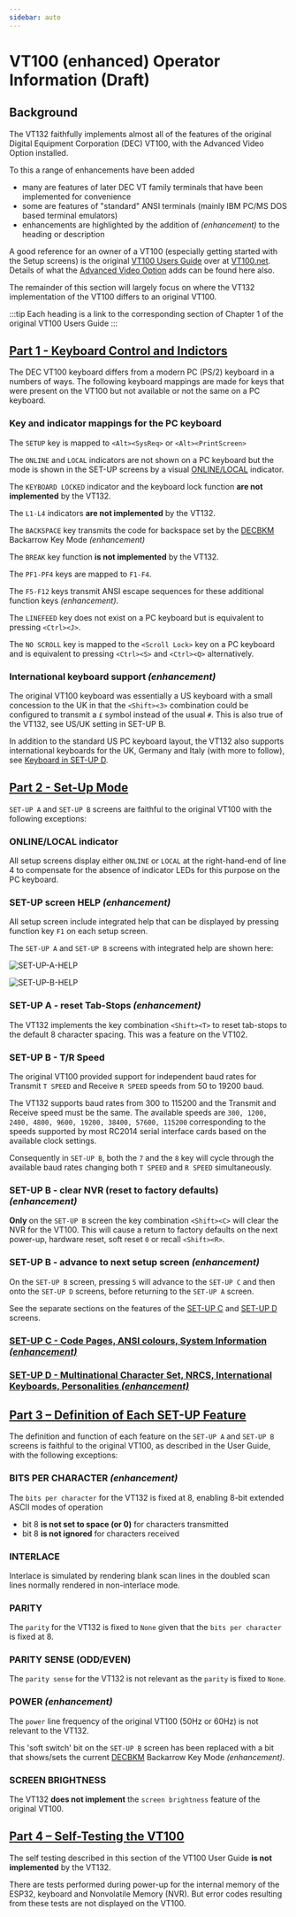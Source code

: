 ```yaml
---
sidebar: auto
---
```


# VT100 (enhanced) Operator Information (Draft)

## Background

The VT132 faithfully implements almost all of the features of the original Digital Equipment Corporation (DEC) VT100, with the Advanced Video Option installed.

To this a range of enhancements have been added

- many are features of later DEC VT family terminals that have been implemented for convenience
- some are features of "standard" ANSI terminals (mainly IBM PC/MS DOS based terminal emulators)
- enhancements are highlighted by the addition of *(enhancement)* to the heading or description

A good reference for an owner of a VT100 (especially getting started with the Setup screens) is the original [VT100 Users Guide](https://vt100.net/docs/vt100-ug/contents.html) over at [VT100.net](https://vt100.net/). Details of what the [Advanced Video Option](https://vt100.net/docs/vt100-ug/chapter4.html#S4.1) adds can be found here also.

The remainder of this section will largely focus on where the VT132 implementation of the VT100 differs to an original VT100.

:::tip
Each heading is a link to the corresponding section of Chapter 1 of the original VT100 Users Guide
:::

## [Part 1 - Keyboard Control and Indictors](https://vt100.net/docs/vt100-ug/chapter1.html#S1.1)

The DEC VT100 keyboard differs from a modern PC (PS/2) keyboard in a numbers of ways. The following keyboard mappings are made for keys that were present on the VT100 but not available or not the same on a PC keyboard.

### Key and indicator mappings for the PC keyboard

The `SETUP` key is mapped to `<Alt><SysReq>` or `<Alt><PrintScreen>`

The `ONLINE` and `LOCAL` indicators are not shown on a PC keyboard but the mode is shown in the SET-UP screens by a visual [ONLINE/LOCAL](#online-local-indicator) indicator.

The `KEYBOARD LOCKED` indicator and the keyboard lock function **are not implemented** by the VT132.

The `L1-L4` indicators **are not implemented** by the VT132.

The `BACKSPACE` key transmits the code for backspace set by the [DECBKM](###) Backarrow Key Mode *(enhancement)*

The `BREAK` key function **is not implemented** by the VT132.

The `PF1-PF4` keys are mapped to `F1-F4`.

The `F5-F12` keys transmit ANSI escape sequences for these additional function keys *(enhancement)*.

The `LINEFEED` key does not exist on a PC keyboard but is equivalent to pressing `<Ctrl><J>`.

The `NO SCROLL` key is mapped to the `<Scroll Lock>` key on a PC keyboard and is equivalent to pressing `<Ctrl><S>` and `<Ctrl><Q>` alternatively.

### International keyboard support *(enhancement)*

The original VT100 keyboard was essentially a US keyboard with a small concession to the UK in that the `<Shift><3>` combination could be configured to transmit a `£` symbol instead of the usual `#`. This is also true of the VT132, see US/UK setting in SET-UP B.

In addition to the standard US PC keyboard layout, the VT132 also supports international keyboards for the UK, Germany and Italy (with more to follow), see [Keyboard in SET-UP D](setup-d/#international-keyboard-support).

## [Part 2 - Set-Up Mode](https://vt100.net/docs/vt100-ug/chapter1.html#S1.2)

`SET-UP A` and `SET-UP B` screens are faithful to the original VT100 with the following exceptions:

### ONLINE/LOCAL indicator

All setup screens display either `ONLINE` or `LOCAL` at the right-hand-end of line 4 to compensate for the absence of indicator LEDs for this purpose on the PC keyboard.

### SET-UP screen HELP *(enhancement)*

All setup screen include integrated help that can be displayed by pressing function key `F1` on each setup screen.

The `SET-UP A` and `SET-UP B` screens with integrated help are shown here:

![SET-UP-A-HELP](./SetupA_help.jpg)

![SET-UP-B-HELP](./SetupB_help.jpg)

### SET-UP A - reset Tab-Stops *(enhancement)*

The VT132 implements the key combination `<Shift><T>` to reset tab-stops to the default 8 character spacing. This was a feature on the VT102.

### SET-UP B - T/R Speed

The original VT100 provided support for independent baud rates for Transmit `T SPEED` and Receive `R SPEED` speeds from 50 to 19200 baud.

The VT132 supports baud rates from 300 to 115200 and the Transmit and Receive speed must be the same. The available speeds are `300, 1200, 2400, 4800, 9600, 19200, 38400, 57600, 115200` corresponding to the speeds supported by most RC2014 serial interface cards based on the available clock settings.

Consequently in `SET-UP B`, both the `7` and the `8` key will cycle through the available baud rates changing both `T SPEED` and `R SPEED` simultaneously.

### SET-UP B - clear NVR (reset to factory defaults) *(enhancement)*

**Only** on the `SET-UP B` screen the key combination `<Shift><C>` will clear the NVR for the VT100.
This will cause a return to factory defaults on the next power-up, hardware reset, soft reset `0` or recall `<Shift><R>`.

### SET-UP B - advance to next setup screen *(enhancement)*

On the `SET-UP B` screen, pressing `5` will advance to the `SET-UP C` and then onto the `SET-UP D` screens, before returning to the `SET-UP A` screen.

See the separate sections on the features of the [SET-UP C](setup-c/) and [SET-UP D](setup-d/) screens.

### [SET-UP C - Code Pages, ANSI colours, System Information *(enhancement)*](setup-c/)

### [SET-UP D - Multinational Character Set, NRCS, International Keyboards, Personalities  *(enhancement)*](setup-d/)

## [Part 3 – Definition of Each SET-UP Feature](https://www.vt100.net/docs/vt100-ug/chapter1.html#S1.3)

The definition and function of each feature on the `SET-UP A` and `SET-UP B` screens is faithful to the original VT100, as described in the User Guide, with the following exceptions:

### BITS PER CHARACTER *(enhancement)*

The `bits per character` for the VT132 is fixed at 8, enabling 8-bit extended ASCII modes of operation

- bit 8 **is not set to space (or 0)** for characters transmitted
- bit 8 **is not ignored** for characters received

### INTERLACE

Interlace is simulated by rendering blank scan lines in the doubled scan lines normally rendered in non-interlace mode.

### PARITY

The `parity` for the VT132 is fixed to `None` given that the `bits per character` is fixed at 8.

### PARITY SENSE (ODD/EVEN)

The `parity sense` for the VT132 is not relevant as the `parity` is fixed to `None`.

### POWER *(enhancement)*

The `power` line frequency of the original VT100 (50Hz or 60Hz) is not relevant to the VT132.

This 'soft switch' bit on the `SET-UP B` screen has been replaced with a bit that shows/sets the current [DECBKM](###) Backarrow Key Mode *(enhancement)*.

### SCREEN BRIGHTNESS

The VT132 **does not implement** the `screen brightness` feature of the original VT100.

## [Part 4 – Self-Testing the VT100](https://www.vt100.net/docs/vt100-ug/chapter1.html#S1.4)

The self testing described in this section of the VT100 User Guide **is not implemented** by the VT132.

There are tests performed during power-up for the internal memory of the ESP32, keyboard and Nonvolatile Memory (NVR). But error codes resulting from these tests are not displayed on the VT100.
